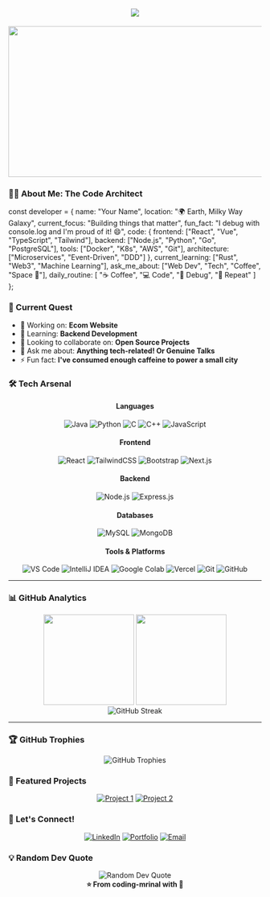
<h1 align="center">
  <img src="https://readme-typing-svg.herokuapp.com/?lines=Hello,+World!+👋;I'm+M.R.I.N.A.L;Welcome+to+my+Digital+Workshop!&center=true&size=30">
</h1>



<div align="center">
  <img src="https://media.giphy.com/media/dWesBcTLavkZuG35MI/giphy.gif" width="600" height="300"/>
</div>



### 🧙‍♂️ About Me: The Code Architect


const developer = {
    name: "Your Name",
    location: "🌍 Earth, Milky Way Galaxy",
    current_focus: "Building things that matter",
    fun_fact: "I debug with console.log and I'm proud of it! 😄",
    code: {
        frontend: ["React", "Vue", "TypeScript", "Tailwind"],
        backend: ["Node.js", "Python", "Go", "PostgreSQL"],
        tools: ["Docker", "K8s", "AWS", "Git"],
        architecture: ["Microservices", "Event-Driven", "DDD"]
    },
    current_learning: ["Rust", "Web3", "Machine Learning"],
    ask_me_about: ["Web Dev", "Tech", "Coffee", "Space 🚀"],
    daily_routine: [
        "☕ Coffee",
        "💻 Code", 
        "🐛 Debug",
        "🔁 Repeat"
    ]
};



### 🎯 Current Quest

- 🔭 Working on: **Ecom Website**
- 🌱 Learning: **Backend Development**
- 👯 Looking to collaborate on: **Open Source Projects**
- 💬 Ask me about: **Anything tech-related! Or Genuine Talks**
- ⚡ Fun fact: **I've consumed enough caffeine to power a small city**



### 🛠️ Tech Arsenal

<div align="center">

#### Languages
![Java](https://img.shields.io/badge/-Java-007396?style=for-the-badge&logo=java&logoColor=white)
![Python](https://img.shields.io/badge/-Python-3776AB?style=for-the-badge&logo=python&logoColor=white)
![C](https://img.shields.io/badge/-C-00599C?style=for-the-badge&logo=c&logoColor=white)
![C++](https://img.shields.io/badge/-C++-00599C?style=for-the-badge&logo=c%2B%2B&logoColor=white)
![JavaScript](https://img.shields.io/badge/-JavaScript-F7DF1E?style=for-the-badge&logo=javascript&logoColor=black)

#### Frontend
![React](https://img.shields.io/badge/-ReactJS-61DAFB?style=for-the-badge&logo=react&logoColor=black)
![TailwindCSS](https://img.shields.io/badge/-Tailwind_CSS-38B2AC?style=for-the-badge&logo=tailwind-css&logoColor=white)
![Bootstrap](https://img.shields.io/badge/-Bootstrap-7952B3?style=for-the-badge&logo=bootstrap&logoColor=white)
![Next.js](https://img.shields.io/badge/-NextJS-000000?style=for-the-badge&logo=next.js&logoColor=white)

#### Backend
![Node.js](https://img.shields.io/badge/-NodeJS-339933?style=for-the-badge&logo=node.js&logoColor=white)
![Express.js](https://img.shields.io/badge/-ExpressJS-000000?style=for-the-badge&logo=express&logoColor=white)

#### Databases
![MySQL](https://img.shields.io/badge/-MySQL-4479A1?style=for-the-badge&logo=mysql&logoColor=white)
![MongoDB](https://img.shields.io/badge/-MongoDB-47A248?style=for-the-badge&logo=mongodb&logoColor=white)

#### Tools & Platforms
![VS Code](https://img.shields.io/badge/-VS_Code-007ACC?style=for-the-badge&logo=visual-studio-code&logoColor=white)
![IntelliJ IDEA](https://img.shields.io/badge/-IntelliJ_IDEA-000000?style=for-the-badge&logo=intellij-idea&logoColor=white)
![Google Colab](https://img.shields.io/badge/-Google_Colab-F9AB00?style=for-the-badge&logo=google-colab&logoColor=white)
![Vercel](https://img.shields.io/badge/-Vercel-000000?style=for-the-badge&logo=vercel&logoColor=white)
![Git](https://img.shields.io/badge/-Git-F05032?style=for-the-badge&logo=git&logoColor=white)
![GitHub](https://img.shields.io/badge/-GitHub-181717?style=for-the-badge&logo=github&logoColor=white)

</div>

---

### 📊 GitHub Analytics

<div align="center">
  <img height="180em" src="https://github-readme-stats.vercel.app/api?username=coding-mrinal&show_icons=true&theme=radical&include_all_commits=true&count_private=true"/>
  <img height="180em" src="https://github-readme-stats.vercel.app/api/top-langs/?username=coding-mrinal&layout=compact&langs_count=8&theme=radical"/>
</div>

<div align="center">
  <img src="https://github-readme-streak-stats.herokuapp.com/?user=coding-mrinal&theme=radical" alt="GitHub Streak" />
</div>

---

### 🏆 GitHub Trophies

<div align="center">
  <img src="https://github-profile-trophy.vercel.app/?username=coding-mrinal&theme=radical&no-frame=false&no-bg=false&margin-w=4" alt="GitHub Trophies" />
</div>




### 💼 Featured Projects

<div align="center">
  
[![Project 1](https://github-readme-stats.vercel.app/api/pin/?username=coding-mrinal&repo=SanShop_Best_Ecom_Website&theme=radical&show_owner=true)](https://github.com/coding-mrinal/SanShop_Best_Ecom_Website)
[![Project 2](https://github-readme-stats.vercel.app/api/pin/?username=coding-mrinal&repo=AI_Chat_Assistant&theme=radical&show_owner=true)](https://github.com/coding-mrinal/AI_Chat_Assistant)

</div>



### 🤝 Let's Connect!

<div align="center">
  
[![LinkedIn](https://img.shields.io/badge/LinkedIn-0077B5?style=for-the-badge&logo=linkedin&logoColor=white)](www.linkedin.com/in/mrinal-mahapatra)
[![Portfolio](https://img.shields.io/badge/Portfolio-FF5722?style=for-the-badge&logo=google-chrome&logoColor=white)](https://mri-portfolio.vercel.app)
[![Email](https://img.shields.io/badge/Email-D14836?style=for-the-badge&logo=gmail&logoColor=white)](mailto:mrinalmahapatra2004@gmail.com)

</div>



### 💡 Random Dev Quote

<div align="center">
  <img src="https://quotes-github-readme.vercel.app/api?type=horizontal&theme=radical" alt="Random Dev Quote" />
</div>



<div align="center">
  <b>⭐ From coding-mrinal with 💙</b>
</div>
